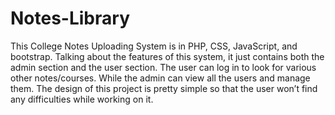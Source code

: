 # Notes-Library
This College Notes Uploading System is in PHP, CSS, JavaScript, and bootstrap. Talking about the features of this system, it just contains both the admin section and the user section. The user can log in to look for various other notes/courses. While the admin can view all the users and manage them. The design of this project is pretty simple so that the user won’t find any difficulties while working on it.
